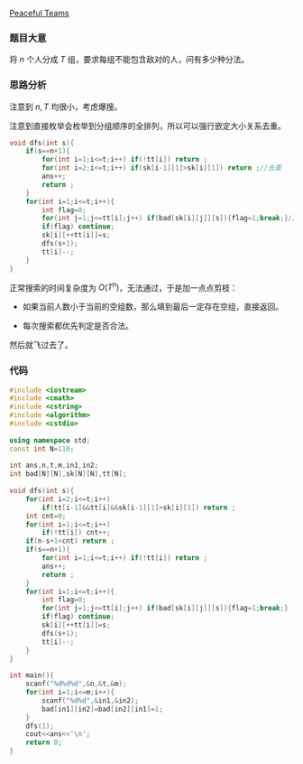 [Peaceful Teams](https://www.luogu.com.cn/problem/AT_abc310_d)

### 题目大意

将 $n$ 个人分成 $T$ 组，要求每组不能包含敌对的人，问有多少种分法。

### 思路分析

注意到 $n,T$ 均很小，考虑爆搜。

注意到直接枚举会枚举到分组顺序的全排列，所以可以强行嵌定大小关系去重。

```cpp
void dfs(int s){
    if(s==n+1){
        for(int i=1;i<=t;i++) if(!tt[i]) return ;
        for(int i=2;i<=t;i++) if(sk[i-1][1]>sk[i][1]) return ;//去重
        ans++;
        return ;
    }
    for(int i=1;i<=t;i++){
        int flag=0;
        for(int j=1;j<=tt[i];j++) if(bad[sk[i][j]][s]){flag=1;break;}//判断敌对
        if(flag) continue;
        sk[i][++tt[i]]=s;
        dfs(s+1);
        tt[i]--; 
    }
}
```

正常搜索的时间复杂度为 $O(T^n)$，无法通过，于是加一点点剪枝：

- 如果当前人数小于当前的空组数，那么填到最后一定存在空组，直接返回。

- 每次搜索都优先判定是否合法。

然后就飞过去了。

### 代码

```cpp
#include <iostream>
#include <cmath>
#include <cstring>
#include <algorithm>
#include <cstdio>
 
using namespace std;
const int N=110;
 
int ans,n,t,m,in1,in2;
int bad[N][N],sk[N][N],tt[N];
 
void dfs(int s){
    for(int i=2;i<=t;i++) 
        if(tt[i-1]&&tt[i]&&sk[i-1][1]>sk[i][1]) return ; 
    int cnt=0;
    for(int i=1;i<=t;i++) 
        if(!tt[i]) cnt++;
    if(n-s+1<cnt) return ;
    if(s==n+1){
        for(int i=1;i<=t;i++) if(!tt[i]) return ;
        ans++;
        return ;
    }
    for(int i=1;i<=t;i++){
        int flag=0;
        for(int j=1;j<=tt[i];j++) if(bad[sk[i][j]][s]){flag=1;break;}
        if(flag) continue;
        sk[i][++tt[i]]=s;
        dfs(s+1);
        tt[i]--; 
    }
}
 
int main(){
    scanf("%d%d%d",&n,&t,&m);
    for(int i=1;i<=m;i++){
        scanf("%d%d",&in1,&in2);
        bad[in1][in2]=bad[in2][in1]=1;
    }
    dfs(1);
    cout<<ans<<'\n';
    return 0;
}
```